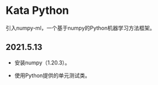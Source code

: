 # Kata Python

引入numpy-ml，一个基于numpy的Python机器学习方法框架。

## 2021.5.13

- 安装numpy（1.20.3）。

- 使用Python提供的单元测试类。

##